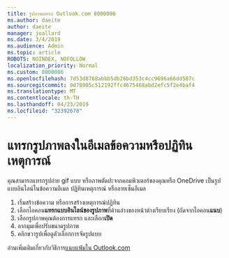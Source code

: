 ```yaml
---
title: รูปภาพแทรก Outlook.com 8000086
ms.author: daeite
author: daeite
manager: joallard
ms.date: 3/4/2019
ms.audience: Admin
ms.topic: article
ROBOTS: NOINDEX, NOFOLLOW
localization_priority: Normal
ms.custom: 8000086
ms.openlocfilehash: 7d53d8768abbb5db26bd353c4cc9696a66dd507c
ms.sourcegitcommit: 9d78905c512192ffc4675468abd2efc5f2e4baf4
ms.translationtype: MT
ms.contentlocale: th-TH
ms.lasthandoff: 04/23/2019
ms.locfileid: "32392678"
---
```

# <a name="insert-pictures-in-an-email-message-or-calendar-event"></a>แทรกรูปภาพลงในอีเมลข้อความหรือปฏิทินเหตุการณ์

คุณสามารถแทรกรูปถ่าย gif แบบ หรือภาพตัดปะจากคอมพิวเตอร์ของคุณหรือ OneDrive เป็นรูปแบบอินไลน์ในข้อความอีเมล ปฏิทินเหตุการณ์ หรือลายเซ็นอีเมล

1. เริ่มสร้างข้อความ หรือการสร้างเหตุการณ์ปฏิทิน
2. เลือกไอคอน**แทรกแบบอินไลน์ของรูปภาพ**ที่ด้านล่างของหน้าต่างเรียบเรียง (ถัดจากไอคอน**แนบ**)
3. เลือกรูปภาพคุณต้องการแทรก และเลือก**เปิด**
4. ลากมุมเพื่อปรับขนาดรูปภาพ
5. คลิกขวารูปเพื่อดูตัวเลือกการจัดรูปแบบ

อ่านเพิ่มเติมเกี่ยวกับวิธีการ[แนบแฟ้มใน Outlook.com](https://support.office.com/article/8d7c1ea7-4e5f-44ce-bb6e-c5fcc92ba9ab)